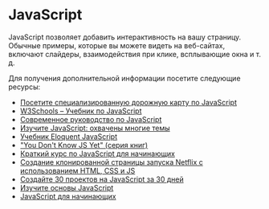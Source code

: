 # JavaScript

JavaScript позволяет добавить интерактивность на вашу страницу. Обычные примеры, которые вы можете видеть на веб-сайтах, включают слайдеры, взаимодействия при клике, всплывающие окна и т. д.

Для получения дополнительной информации посетите следующие ресурсы:

- [Посетите специализированную дорожную карту по JavaScript](/javascript)
- [W3Schools – Учебник по JavaScript](https://www.w3schools.com/js/)
- [Современное руководство по JavaScript](https://javascript.info/)
- [Изучите JavaScript: охвачены многие темы](https://www.javascripttutorial.net/)
- [Учебник Eloquent JavaScript](https://eloquentjavascript.net/)
- ["You Don't Know JS Yet" (серия книг)](https://github.com/getify/You-Dont-Know-JS)
- [Краткий курс по JavaScript для начинающих](https://youtu.be/hdI2bqOjy3c?t=2)
- [Создание клонированной страницы запуска Netflix с использованием HTML, CSS и JS](https://youtu.be/P7t13SGytRk?t=22)
- [Создайте 30 проектов на JavaScript за 30 дней](https://javascript30.com/)
- [Изучите основы JavaScript](https://github.com/workshopper/javascripting)
- [JavaScript для начинающих](https://www.scaler.com/topics/course/javascript-beginners)
